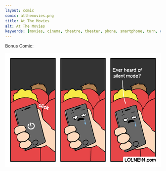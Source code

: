 ```yaml
---
layout: comic
comic: atthemovies.png
title: At The Movies
alt: At The Movies
keywords: [movies, cinema, theatre, theater, phone, smartphone, turn, off, silent, mode]
---
```


Bonus Comic:

![At The Movies Bonus Comic](/images/atthemovies_bonus.png)